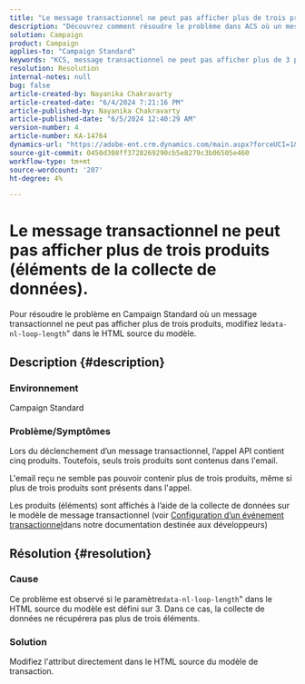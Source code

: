 ```yaml
---
title: "Le message transactionnel ne peut pas afficher plus de trois produits (éléments de collecte de données)"
description: "Découvrez comment résoudre le problème dans ACS où un message transactionnel ne peut pas afficher plus de 3 produits, même si l’appel API contient 5."
solution: Campaign
product: Campaign
applies-to: "Campaign Standard"
keywords: "KCS, message transactionnel ne peut pas afficher plus de 3 produits (éléments de collecte de données)"
resolution: Resolution
internal-notes: null
bug: false
article-created-by: Nayanika Chakravarty
article-created-date: "6/4/2024 7:21:16 PM"
article-published-by: Nayanika Chakravarty
article-published-date: "6/5/2024 12:40:29 AM"
version-number: 4
article-number: KA-14764
dynamics-url: "https://adobe-ent.crm.dynamics.com/main.aspx?forceUCI=1&pagetype=entityrecord&etn=knowledgearticle&id=9ec63c9b-a722-ef11-840a-000d3a372703"
source-git-commit: 0450d308ff3728269290cb5e8279c3b06505e460
workflow-type: tm+mt
source-wordcount: '207'
ht-degree: 4%

---
```


# Le message transactionnel ne peut pas afficher plus de trois produits (éléments de la collecte de données).


Pour résoudre le problème en Campaign Standard où un message transactionnel ne peut pas afficher plus de trois produits, modifiez le`data-nl-loop-length`&quot; dans le HTML source du modèle.

## Description {#description}


### <b>Environnement</b>

Campaign Standard

### <b>Problème/Symptômes</b>

Lors du déclenchement d’un message transactionnel, l’appel API contient cinq produits. Toutefois, seuls trois produits sont contenus dans l&#39;email.

L&#39;email reçu ne semble pas pouvoir contenir plus de trois produits, même si plus de trois produits sont présents dans l&#39;appel.

Les produits (éléments) sont affichés à l’aide de la collecte de données sur le modèle de message transactionnel (voir [Configuration d’un événement transactionnel](https://experienceleague.adobe.com/docs/campaign-standard/using/communication-channels/transactional-messaging/event-configuration/configuring-transactional-event.html?lang=en)dans notre documentation destinée aux développeurs)


## Résolution {#resolution}


### <b>Cause</b>

Ce problème est observé si le paramètre`data-nl-loop-length`&quot; dans le HTML source du modèle est défini sur 3. Dans ce cas, la collecte de données ne récupérera pas plus de trois éléments.

### <b>Solution</b>

Modifiez l&#39;attribut directement dans le HTML source du modèle de transaction.
